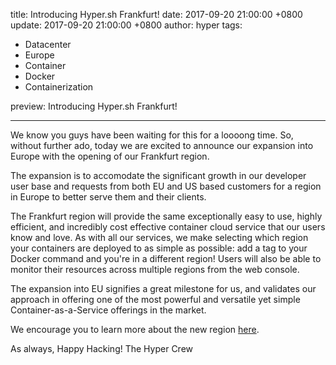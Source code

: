 title: Introducing Hyper.sh Frankfurt!
date: 2017-09-20 21:00:00 +0800
update: 2017-09-20 21:00:00 +0800
author: hyper
tags:
  - Datacenter
  - Europe
  - Container
  - Docker
  - Containerization

preview: Introducing Hyper.sh Frankfurt!

---

We know you guys have been waiting for this for a loooong time. So, without further ado, today we are excited to announce our expansion into Europe with the opening of our Frankfurt region.

The expansion is to accomodate the significant growth in our developer user base and requests from both EU and US based customers for a region in Europe to better serve them and their clients.

The Frankfurt region will provide the same exceptionally easy to use, highly efficient, and incredibly cost effective container cloud service that our users know and love. As with all our services, we make selecting which region your containers are deployed to as simple as possible: add a tag to your Docker command and you're in a different region! Users will also be able to monitor their resources across multiple regions from the web console.

The expansion into EU signifies a great milestone for us, and validates our approach in offering one of the most powerful and versatile yet simple Container-as-a-Service offerings in the market.

We encourage you to learn more about the new region [here](https://docs.hyper.sh/Introduction/region.html).

As always, Happy Hacking!
The Hyper Crew


